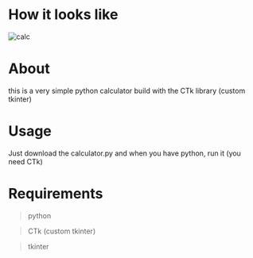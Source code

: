 # How it looks like
![calc](https://github.com/h435er/calculator/assets/126166023/a5308efa-a296-42e7-9342-ba73d32f5e68)

# About
this is a very simple python calculator build with the CTk library (custom tkinter)
# Usage
Just download the calculator.py and when you have python, run it (you need CTk)
# Requirements

> python

> CTk (custom tkinter)

> tkinter 
